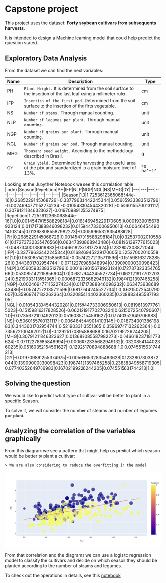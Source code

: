 # Capstone project

This project uses the dataset: **Forty soybean cultivars from subsequents harvests**.

It is intended to design a Machine learning model that could help predict the question stated.

## Exploratory Data Analysis

From the dataset we can find the next variables:

|      Name      |Description                    |Type                         |
|----------------|-------------------------------|-----------------------------|
|PH				 |`Plant Height.` It is determined from the soil surface to the insertion of the last leaf using a milimeter ruler. | cm |
|IFP          	 |`Insertion of the first pod.` Determined from the soil surface to the insertion of the firts vegetable.  | cm |
|NS     	     |`Number of stems.` Through manual counting. |unit|
|NLP     	     |`Number of legumes per plant.` Through manual counting. |unit|
|NGP     	     |`Number of grains per plant.` Through manual counting. |unit|
|NGL     	     |`Number of grains per pod.` Through manual counting. |unit|
|MHG     	     |`Thousand seed weight.` According to the methodology described in Brasil. |g|
|GY     	     |`Grain yield.` Determined by harvesting the useful area of the plot and standardized to a grain moisture level of 13%. |kg ha^-1^|

Looking at the Jupyther Notebook we see this correlation table:
|index|Season|Repetition|PH|IFP|NLP|NGP|NGL|NS|MHG|GY|
|---|---|---|---|---|---|---|---|---|---|---|
|Season|1\.0|1\.7253612365068544e-16|0\.2685229145068726|-0\.33779633442245344|0\.05605933383512796|-0\.0024694771152274234|-0\.010543304544320281|-0\.5060155700131117|0\.30791211346323627|-0\.019709891255374975|
|Repetition|1\.7253612365068544e-16|1\.0|0\.0014547015588298184|0\.016846945229170605|0\.0001939015678923124|0\.011717388846098232|0\.015944733006950613|-0\.0064645449014103145|0\.013688085587982273|-0\.005696532835483628|
|PH|0\.2685229145068726|0\.0014547015588298184|1\.0|0\.3253700201055861|0\.17273732335476566|0\.06347393868943486|-0\.08196139777615023|-0\.04873400138619883|-0\.046618237181773624|0\.1232807303872044|
|IFP|-0\.33779633442245344|0\.016846945229170605|0\.3253700201055861|1\.0|0\.053085142215856904|-0\.05742272135711596|-0\.15159816317828526|0\.3443601702954744|-0\.07112278985848994|0\.13909000030098423|
|NLP|0\.05605933383512796|0\.0001939015678923124|0\.17273732335476566|0\.053085142215856904|1\.0|0\.6817944245527734|-0\.06212191770270324|0\.5219033113551365|-0\.0006872335682949132|0\.19874121397465258|
|NGP|-0\.0024694771152274234|0\.011717388846098232|0\.06347393868943486|-0\.05742272135711596|0\.6817944245527734|1\.0|0\.6215072540790607|0\.35969747132262364|0\.032085414402360235|0\.23888349558719305|
|NGL|-0\.010543304544320281|0\.015944733006950613|-0\.08196139777615023|-0\.15159816317828526|-0\.06212191770270324|0\.6215072540790607|1\.0|-0\.0735672100492012|0\.05160352154561627|0\.07740352649706983|
|NS|-0\.5060155700131117|-0\.0064645449014103145|-0\.04873400138619883|0\.3443601702954744|0\.5219033113551365|0\.35969747132262364|-0\.0735672100492012|1\.0|-0\.12925170894888688|0\.16702199226244205|
|MHG|0\.30791211346323627|0\.013688085587982273|-0\.046618237181773624|-0\.07112278985848994|-0\.0006872335682949132|0\.032085414402360235|0\.05160352154561627|-0\.12925170894888688|1\.0|0\.0745515631744213|
|GY|-0\.019709891255374975|-0\.005696532835483628|0\.1232807303872044|0\.13909000030098423|0\.19874121397465258|0\.23888349558719305|0\.07740352649706983|0\.16702199226244205|0\.0745515631744213|1\.0|

## Solving the question

We would like to predict what type of cultivar will be better to plant in a specific Season.

To solve it, we will consider the number of steams and number of legumes per plant.

## Analyzing the correlation of the variables graphically

From this diagram we see a pattern that might help us predict which season would be better to plant a cultivar:

	> We are also considering to reduce the overfitting in the model

![diagram](images/vars_correlations.png)

From that correlation and the diagrams we can use a logisitc regression model to classify the cultivars and decide on which season they should be planted according to the number of steams and legumes.

To check out the operations in details, see this [notebook](/jupyther-notebooks/Final_project.ipynb)

